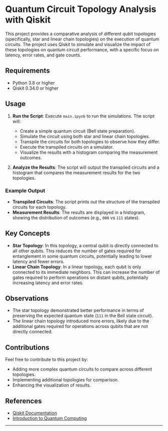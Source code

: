 
# Quantum Circuit Topology Analysis with Qiskit

This project provides a comparative analysis of different qubit topologies (specifically, star and linear chain topologies) on the execution of quantum circuits. The project uses Qiskit to simulate and visualize the impact of these topologies on quantum circuit performance, with a specific focus on latency, error rates, and gate counts.


## Requirements

- Python 3.8 or higher
- Qiskit 0.34.0 or higher


## Usage

1. **Run the Script**: Execute `main.ipynb` to run the simulations. The script will:
   - Create a simple quantum circuit (Bell state preparation).
   - Simulate the circuit using both star and linear chain topologies.
   - Transpile the circuits for both topologies to observe how they differ.
   - Execute the transpiled circuits on a simulator.
   - Visualize the results with a histogram comparing the measurement outcomes.


2. **Analyze the Results**: The script will output the transpiled circuits and a histogram that compares the measurement results for the two topologies.

### Example Output

- **Transpiled Circuits**: The script prints out the structure of the transpiled circuits for each topology.
- **Measurement Results**: The results are displayed in a histogram, showing the distribution of outcomes (e.g., `000` vs `111` states).

## Key Concepts

- **Star Topology**: In this topology, a central qubit is directly connected to all other qubits. This reduces the number of gates required for entanglement in some quantum circuits, potentially leading to lower latency and fewer errors.
- **Linear Chain Topology**: In a linear topology, each qubit is only connected to its immediate neighbors. This can increase the number of gates required to perform operations on distant qubits, potentially increasing latency and error rates.

## Observations

- The star topology demonstrated better performance in terms of preserving the expected quantum state (`111` in the Bell state circuit).
- The linear chain topology introduced more errors, likely due to the additional gates required for operations across qubits that are not directly connected.

## Contributions

Feel free to contribute to this project by:

- Adding more complex quantum circuits to compare across different topologies.
- Implementing additional topologies for comparison.
- Enhancing the visualization of results.


## References

- [Qiskit Documentation](https://qiskit.org/documentation/)
- [Introduction to Quantum Computing](https://qiskit.org/textbook/preface.html)

---
